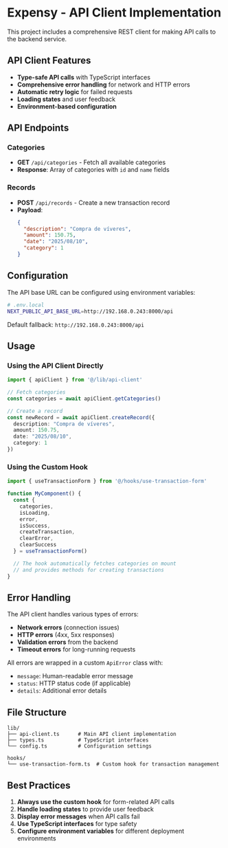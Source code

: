 # Expensy - API Client Implementation

This project includes a comprehensive REST client for making API calls to the backend service.

## API Client Features

- **Type-safe API calls** with TypeScript interfaces
- **Comprehensive error handling** for network and HTTP errors
- **Automatic retry logic** for failed requests
- **Loading states** and user feedback
- **Environment-based configuration**

## API Endpoints

### Categories
- **GET** `/api/categories` - Fetch all available categories
- **Response**: Array of categories with `id` and `name` fields

### Records
- **POST** `/api/records` - Create a new transaction record
- **Payload**:
  ```json
  {
    "description": "Compra de víveres",
    "amount": 150.75,
    "date": "2025/08/10",
    "category": 1
  }
  ```

## Configuration

The API base URL can be configured using environment variables:

```bash
# .env.local
NEXT_PUBLIC_API_BASE_URL=http://192.168.0.243:8000/api
```

Default fallback: `http://192.168.0.243:8000/api`

## Usage

### Using the API Client Directly

```typescript
import { apiClient } from '@/lib/api-client'

// Fetch categories
const categories = await apiClient.getCategories()

// Create a record
const newRecord = await apiClient.createRecord({
  description: "Compra de víveres",
  amount: 150.75,
  date: "2025/08/10",
  category: 1
})
```

### Using the Custom Hook

```typescript
import { useTransactionForm } from '@/hooks/use-transaction-form'

function MyComponent() {
  const {
    categories,
    isLoading,
    error,
    isSuccess,
    createTransaction,
    clearError,
    clearSuccess
  } = useTransactionForm()

  // The hook automatically fetches categories on mount
  // and provides methods for creating transactions
}
```

## Error Handling

The API client handles various types of errors:

- **Network errors** (connection issues)
- **HTTP errors** (4xx, 5xx responses)
- **Validation errors** from the backend
- **Timeout errors** for long-running requests

All errors are wrapped in a custom `ApiError` class with:
- `message`: Human-readable error message
- `status`: HTTP status code (if applicable)
- `details`: Additional error details

## File Structure

```
lib/
├── api-client.ts      # Main API client implementation
├── types.ts           # TypeScript interfaces
└── config.ts          # Configuration settings

hooks/
└── use-transaction-form.ts  # Custom hook for transaction management
```

## Best Practices

1. **Always use the custom hook** for form-related API calls
2. **Handle loading states** to provide user feedback
3. **Display error messages** when API calls fail
4. **Use TypeScript interfaces** for type safety
5. **Configure environment variables** for different deployment environments
